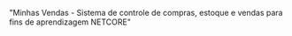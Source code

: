 "Minhas Vendas - Sistema de controle de compras, estoque e vendas para fins de aprendizagem NETCORE" 
